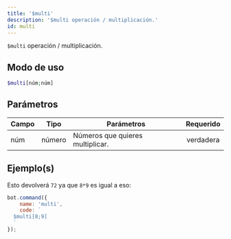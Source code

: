 ```yaml
---
title: '$multi'
description: '$multi operación / multiplicación.'
id: multi
---
```


`$multi` operación / multiplicación.

## Modo de uso

```php
$multi[núm;núm]
```

## Parámetros

| Campo | Tipo   | Parámetros                       | Requerido |
| ----- | ------ | -------------------------------- |:---------:|
| núm   | número | Números que quieres multiplicar. | verdadera |

## Ejemplo(s)

Esto devolverá `72` ya que `8*9` es igual a eso:

```javascript
bot.command({
    name: 'multi',
    code: `
  $multi[8;9]
  `
});
```
